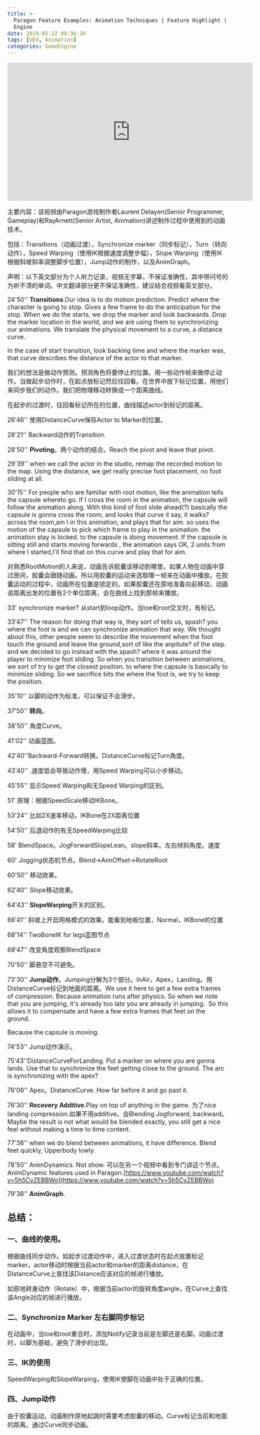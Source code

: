 ```yaml
---
title: >-
  Paragon Feature Examples: Animation Techniques | Feature Highlight | Unreal
  Engine
date: 2019-05-22 09:36:36
tags: [UE4, Animation]
categories: GameEngine
---
```

<iframe width="560" height="315" src="https://www.youtube.com/embed/1UOY-FMm-xo" frameborder="0" allow="accelerometer; autoplay; encrypted-media; gyroscope; picture-in-picture" allowfullscreen></iframe>

主要内容：该视频由Paragon游戏制作者Laurent Delayen(Senior Programmer, Gameplay)和RayArnett(Senior Artist, Animation)讲述制作过程中使用到的动画技术。

包括：Transitions（动画过渡），Synchronize marker（同步标记），Turn（转向动作），Speed Warping（使用IK根据速度调整步幅），Slope Warping（使用IK根据斜坡斜率调整脚步位置），Jump动作的制作，以及AnimGraph。

声明：以下英文部分为个人听力记录，视频无字幕，不保证准确性，其中带问号的为听不清的单词。中文翻译部分更不保证准确性，建议结合视频看英文部分。

24'50'' **Transitions**.Our idea is to do motion prediction. Predict where the character is going to stop. Gives a few frame to do the anticipation for the stop. When we do the starts, we drop the marker and look backwards. Drop the marker location in the world, and we are using them to synchronizing our animations. We translate the physical movement to a curve, a distance curve.

In the case of start transition, look backing time and where the marker was, that curve describes the distance of the actor to that marker.

我们的想法是做动作预测。预测角色将要停止的位置。用一些动作帧来做停止动作。当做起步动作时，在起点放标记然后往回看。在世界中放下标记位置，用他们来同步我们的动作。我们把物理移动转换成一个距离曲线。

在起步的过渡时，往回看标记所在的位置，曲线描述actor到标记的距离。

26'46'' 使用DistanceCurve保存Actor to Marker的位置。

28'21'' Backward动作的Transition.

28'50'' **Pivoting**。两个动作的结合。Reach the pivot and leave that pivot.

29'39'' when we call the actor in the studio, remap the recorded motion to the map. Using the distance, we get really precise foot placement, no foot sliding at all.

30'15'' For people who are familiar with root motion, like the animation tells the capsule whereto go. If I cross the room in the animation, the capsule will follow the animation along. With this kind of foot slide ahead(?) basically the capsule is gonna cross the room, and looks that curve it say, it walks? across the room,am I in this animation, and plays that for aim. so uses the motion of the capsule to pick which frame to play in the animation. the animation stay is locked. to the capsule is doing movement. If the capsule is sitting still and starts moving forwards , the animation says OK, 2 units from where I started,I'll find that on this curve and play that for aim. 

对熟悉RootMotion的人来说，动画告诉胶囊该移动到哪里。如果人物在动画中穿过房间，胶囊会跟随动画。所以用胶囊的运动来选取哪一帧来在动画中播放。在胶囊运动的过程中，动画所在位置是锁定的。如果胶囊还在原地准备向前移动，动画说距离出发的位置有2个单位距离，会在曲线上找到那帧来播放。

33' synchronize marker? 从start到loop动作。当toe和root交叉时，有标记。

33'47'' The reason for doing that way is, they sort of tells us, spash? you where the foot is and we can synchronize animation that way. We thought about this, other people seem to describe the movement when the foot touch the ground and leave the ground,sort of like the anpitute? of the step. and we decided to go instead with the spash? where it was around the player to minimize foot sliding. So when you transition between animations, we sort of try to get the closest position. to where the capsule is basically to minimize sliding. So we sacrifice bits the where the foot is, we try to keep the position.  

35'10'' 以脚的动作为标准，可以保证不会滑步。

37'50'' **转向**。

38'50'' 角度Curve。

41'02'' 动画蓝图。

42'40''Backward-Forward转换。DistanceCurve标记Turn角度。

43'40'' .速度低会导致动作慢，用Speed Warping可以小步移动。

45'55'' 显示Speed Warping和无Speed Warping的区别。

51' 原理：根据SpeedScale移动IKBone。

53'24'' 比如2X速率移动，IKBone在2X距离位置

54'50'' 后退动作的有无SpeedWarping比较

58' BlendSpace。JogForwardSlopeLean。slope斜率。左右倾斜角度。速度

60' Jogging状态机节点。Blend->AimOffset->RotateRoot

60'50'' 移动效果。

62'40'' Slope移动效果。

64'43'' **SlopeWarping**开关的区别。

66'41'' 斜坡上开启网格模式的效果。能看到地板位置，Normal，IKBone的位置

68'14'' TwoBoneIK for legs蓝图节点

68'47'' 改变角度观察BlendSpace

70'50'' 脚悬空不可避免。

73'30'' **Jump动作**。Jumping分解为3个部分。InAir，Apex，Landing。用DistanceCurve标记到地面的距离。We use it here to get a few extra frames of compression. Because animation runs after physics. So when we note that you are jumping, it's already too late you are already in jumping.  So this allows it to compensate and have a few extra frames that feet on the ground.

Because the capsule is moving.

74'53'' Jump动作演示。

75'43''DistanceCurveForLanding. Put a marker on where you are gonna lands. Use that to synchronize the feet getting close to the ground. The arc is synchronizing with the apex?

76'06'' Apex。DistanceCurve. How far before it and go past it.

76'30'' **Recovery Additive**.Play on top of anything in the game. 为了nice landing compression.如果不用additive。会Blending Jogforward, backward。Maybe the result is not what would be blended exactly, you still get a nice feel without making a time to time content.

77'38'' when we do blend between animations, it have difference. Blend feet quickly, Upperbody lowly. 

78'50'' AnimDynamics. Not show. 可以在另一个视频中看到专门讲这个节点。AnimDynamic features used in Paragon.[https://www.youtube.com/watch?v=5h5CvZEBBWo](https://www.youtube.com/watch?v=5h5CvZEBBWo)

79'36'' **AnimGraph**. 

## 总结：

### 一、曲线的使用。

根据曲线同步动作。如起步过渡动作中，进入过渡状态时在起点放置标记marker，actor移动时根据当前actor和marker的距离distance，在DistanceCurve上查找该Distance应该对应的帧进行播放。

如原地转身动作（Rotate）中，根据当前actor的旋转角度angle，在Curve上查找该Angle对应的帧进行播放。

### 二、Synchronize Marker 左右脚同步标记

在动画中，当toe和root重合时，添加Notify记录当前是左脚还是右脚。动画过渡时，以脚为基础，避免了滑步的出现。

### 三、IK的使用

SpeedWarping和SlopeWarping，使用IK使脚在动画中处于正确的位置。

### 四、Jump动作

由于胶囊运动，动画制作原地起跳时需要考虑胶囊的移动。Curve标记当前和地面的距离。通过Curve同步动画。
